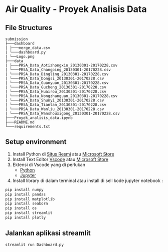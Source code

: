 # Air Quality - Proyek Analisis Data 
## File Structures
```
submission
├───dashboard
| ├───merge_data.csv
| └───dashboard.py
| └──Logo.png
├───data
| ├───PRSA_Data_Aotizhongxin_20130301-20170228.csv
| └───PRSA_Data_Changping_20130301-20170228.csv
| └───PRSA_Data_Dingling_20130301-20170228.csv
| └───PRSA_Data_Dongsi_20130301-20170228.csv
| └───PRSA_Data_Guanyuan_20130301-20170228.csv
| └───PRSA_Data_Gucheng_20130301-20170228.csv
| └───PRSA_Data_Huairou_20130301-20170228.csv
| └───PRSA_Data_Nongzhanguan_20130301-20170228.csv
| └───PRSA_Data_Shunyi_20130301-20170228.csv
| └───PRSA_Data_Tiantan_20130301-20170228.csv
| └───PRSA_Data_Wanliu_20130301-20170228.csv
| └───PRSA_Data_Wanshouxigong_20130301-20170228.csv
├───Proyek_analisis_data.ipynb
├───README.md
└───requirements.txt
```
## Setup environment
1. Install Python di [Situs Resmi](https://www.python.org/downloads/) atau [Microsoft Store](https://apps.microsoft.com/detail/9NRWMJP3717K?hl=en-US&gl=US)
2. Install Text Editor [Vscode](https://code.visualstudio.com/download) atau [Microsoft Store](https://apps.microsoft.com/detail/XP9KHM4BK9FZ7Q?hl=en-us&gl=US)
3. Ektensi di Vscode yang di perlukan 
    - [Python](https://marketplace.visualstudio.com/items?itemName-python.python)
    - [Jupyter](https://marketplace.visualstudio.com/items?itemName=ms-tool.jupyter)
4. Install library di dalam terminal atau install di sell kode jupyter notebook :
```python
pip install numpy 
pip install pandas
pip install matplotlib
pip install seaborn
pip install os
pip install streamlit
pip install plotly
```

## Jalankan aplikasi streamlit
```Python
streamlit run Dashboard.py
```